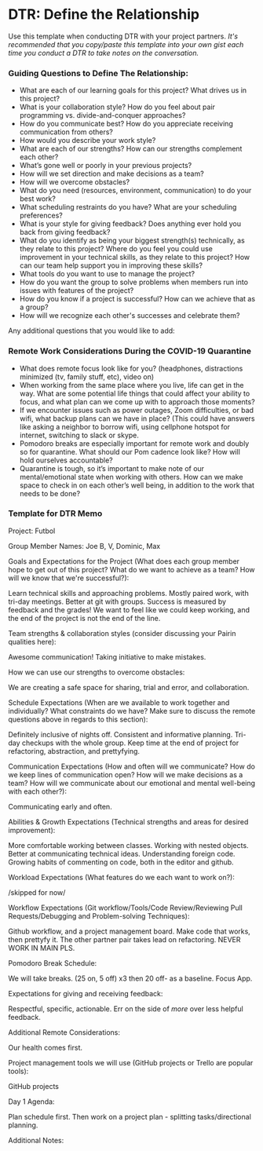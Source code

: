# DTR: Define the Relationship

Use this template when conducting DTR with your project partners. *It's recommended that you copy/paste this template into your own gist each time you conduct a DTR to take notes on the conversation.* 

### Guiding Questions to Define The Relationship:

* What are each of our learning goals for this project? What drives us in this project?
* What is your collaboration style? How do you feel about pair programming vs. divide-and-conquer approaches?
* How do you communicate best? How do you appreciate receiving communication from others?
* How would you describe your work style?
* What are each of our strengths? How can our strengths complement each other?
* What’s gone well or poorly in your previous projects?
* How will we set direction and make decisions as a team?
* How will we overcome obstacles?
* What do you need (resources, environment, communication) to do your best work?
* What scheduling restraints do you have? What are your scheduling preferences?
* What is your style for giving feedback? Does anything ever hold you back from giving feedback?
* What do you identify as being your biggest strength(s) technically, as they relate to this project? Where do you feel you could use improvement in your technical skills, as they relate to this project? How can our team help support you in improving these skills?
* What tools do you want to use to manage the project?
* How do you want the group to solve problems when members run into issues with features of the project?
* How do you know if a project is successful? How can we achieve that as a group?
* How will we recognize each other's successes and celebrate them?

Any additional questions that you would like to add:

### Remote Work Considerations During the COVID-19 Quarantine
* What does remote focus look like for you? (headphones, distractions minimized (tv, family stuff, etc), video on)
* When working from the same place where you live, life can get in the way. What are some potential life things that could affect your ability to focus, and what plan can we come up with to approach those moments? 
* If we encounter issues such as power outages, Zoom difficulties, or bad wifi, what backup plans can we have in place? (This could have answers like  asking a neighbor to borrow wifi, using cellphone hotspot for internet, switching to slack or skype. 
* Pomodoro breaks are especially important for remote work and doubly so for quarantine. What should our Pom cadence look like? How will hold ourselves accountable?
* Quarantine is tough, so it’s important to make note of our mental/emotional state when working with others. How can we make space to check in on each other’s well being, in addition to the work that needs to be done?

### Template for DTR Memo

Project: Futbol

Group Member Names: Joe B, V, Dominic, Max

Goals and Expectations for the Project (What does each group member hope to get out of this project? What do we want to achieve as a team? How will we know that we're successful?):

Learn technical skills and approaching problems. Mostly paired work, with tri-day meetings. Better at git with groups. Success is measured by feedback and the grades! We want to feel like we could keep working, and the end of the project is not the end of the line.
	
Team strengths & collaboration styles (consider discussing your Pairin qualities here):

Awesome communication! Taking initiative to make mistakes.

How we can use our strengths to overcome obstacles:

We are creating a safe space for sharing, trial and error, and collaboration.

Schedule Expectations (When are we available to work together and individually? What constraints do we have? Make sure to discuss the remote questions above in regards to this section):

Definitely inclusive of nights off. Consistent and informative planning. Tri-day checkups with the whole group. Keep time at the end of project for refactoring, abstraction, and prettyfying.

Communication Expectations (How and often will we communicate? How do we keep lines of communication open? How will we make decisions as a team? How will we communicate about our emotional and mental well-being with each other?):

Communicating early and often.

Abilities & Growth Expectations (Technical strengths and areas for desired improvement):

More comfortable working between classes. Working with nested objects. Better at communicating technical ideas. Understanding foreign code. Growing habits of commenting on code, both in the editor and github.

Workload Expectations (What features do we each want to work on?): 

/skipped for now/

Workflow Expectations (Git workflow/Tools/Code Review/Reviewing Pull Requests/Debugging and Problem-solving Techniques): 

Github workflow, and a project management board. Make code that works, then prettyfy it. The other partner pair takes lead on refactoring. NEVER WORK IN MAIN PLS.

Pomodoro Break Schedule:

We will take breaks. (25 on, 5 off) x3 then 20 off- as a baseline. Focus App.

Expectations for giving and receiving feedback:

Respectful, specific, actionable. Err on the side of _more_ over less helpful feedback.

Additional Remote Considerations:

Our health comes first. 

Project management tools we will use (GitHub projects or Trello are popular tools):

GitHub projects

Day 1 Agenda: 

Plan schedule first. Then work on a project plan - splitting tasks/directional planning.

Additional Notes:




